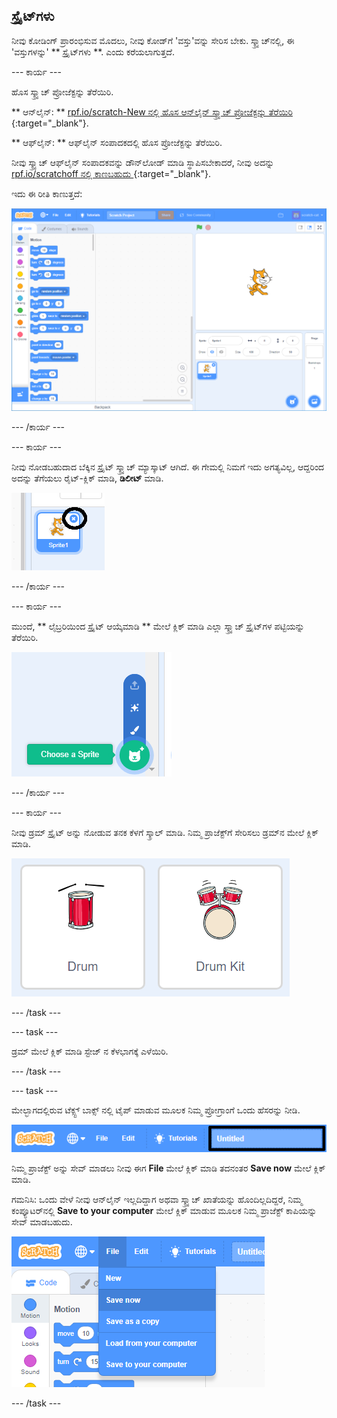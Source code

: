 ## ಸ್ಪ್ರೈಟ್‌ಗಳು

ನೀವು ಕೋಡಿಂಗ್ ಪ್ರಾರಂಭಿಸುವ ಮೊದಲು, ನೀವು ಕೋಡ್‌ಗೆ 'ವಸ್ತು'ವನ್ನು ಸೇರಿಸ ಬೇಕು. ಸ್ಕ್ರ್ಯಾಚ್‌ನಲ್ಲಿ, ಈ 'ವಸ್ತುಗಳನ್ನು' ** ಸ್ಪ್ರೈಟ್‌ಗಳು **. ಎಂದು ಕರೆಯಲಾಗುತ್ತದೆ.

\--- ಕಾರ್ಯ \---

ಹೊಸ ಸ್ಕ್ರ್ಯಾಚ್ ಪ್ರೋಜೆಕ್ಟನ್ನು ತೆರೆಯಿರಿ.

** ಆನ್‌ಲೈನ್: ** [ rpf.io/scratch-New ನಲ್ಲಿ ಹೊಸ ಆನ್‌ಲೈನ್ ಸ್ಕ್ರ್ಯಾಚ್ ಪ್ರೋಜೆಕ್ಟನ್ನು ತೆರೆಯಿರಿ ](http://rpf.io/scratch-new) {:target="_blank"}.

** ಆಫ್‌ಲೈನ್: ** ಆಫ್‌ಲೈನ್ ಸಂಪಾದಕದಲ್ಲಿ ಹೊಸ ಪ್ರೋಜೆಕ್ಟನ್ನು ತೆರೆಯಿರಿ.

ನೀವು ಸ್ಕ್ರ್ಯಾಚ್ ಆಫ್‌ಲೈನ್ ಸಂಪಾದಕವನ್ನು ಡೌನ್‌ಲೋಡ್ ಮಾಡಿ ಸ್ಥಾಪಿಸಬೇಕಾದರೆ, ನೀವು ಅದನ್ನು [ rpf.io/scratchoff ನಲ್ಲಿ ಕಾಣಬಹುದು ](http://rpf.io/scratchoff) {:target="_blank"}.

ಇದು ಈ ರೀತಿ ಕಾಣುತ್ತದೆ:

![screenshot](images/band-scratch.png)

\--- /ಕಾರ್ಯ \---

\--- ಕಾರ್ಯ \---

ನೀವು ನೋಡಬಹುದಾದ ಬೆಕ್ಕಿನ ಸ್ಪ್ರೈಟ್ ಸ್ಕ್ರ್ಯಾಚ್ ಮ್ಯಾಸ್ಕಾಟ್ ಆಗಿದೆ. ಈ ಗೇಮಲ್ಲಿ ನಿಮಗೆ ಇದು ಅಗತ್ಯವಿಲ್ಲ, ಆದ್ದರಿಂದ ಅದನ್ನು ತೆಗೆಯಲು ರೈಟ್-ಕ್ಲಿಕ್ ಮಾಡಿ, **ಡಿಲೀಟ್** ಮಾಡಿ.

![screenshot](images/band-delete-annotated.png)

\--- /ಕಾರ್ಯ \---

\--- ಕಾರ್ಯ \---

ಮುಂದೆ, ** ಲೈಬ್ರರಿಯಿಂದ ಸ್ಪ್ರೈಟ್ ಆಯ್ಕೆಮಾಡಿ ** ಮೇಲೆ ಕ್ಲಿಕ್ ಮಾಡಿ ಎಲ್ಲಾ ಸ್ಕ್ರ್ಯಾಚ್ ಸ್ಪ್ರೈಟ್‌ಗಳ ಪಟ್ಟಿಯನ್ನು ತೆರೆಯಿರಿ.

![screenshot](images/band-sprite-library.png)

\--- /ಕಾರ್ಯ \---

\--- ಕಾರ್ಯ \---

ನೀವು ಡ್ರಮ್ ಸ್ಪ್ರೈಟ್ ಅನ್ನು ನೋಡುವ ತನಕ ಕೆಳಗೆ ಸ್ಕ್ರಾಲ್ ಮಾಡಿ. ನಿಮ್ಮ ಪ್ರಾಜೆಕ್ಟ್‌ಗೆ ಸೇರಿಸಲು ಡ್ರಮ್‌ನ ಮೇಲೆ ಕ್ಲಿಕ್ ಮಾಡಿ.

![screenshot](images/band-sprite-drum.png)

\--- /task \---

\--- task \---

ಡ್ರಮ್ ಮೇಲೆ ಕ್ಲಿಕ್ ಮಾಡಿ ಸ್ಟೇಜ್ ನ ಕೆಳಭಾಗಕ್ಕೆ ಎಳೆಯಿರಿ.

\--- /task \---

\--- task \---

ಮೇಲ್ಭಾಗದಲ್ಲಿರುವ ಟೆಕ್ಸ್ಟ್ ಬಾಕ್ಸ್ ನಲ್ಲಿ ಟೈಪ್ ಮಾಡುವ ಮೂಲಕ ನಿಮ್ಮ ಪ್ರೋಗ್ರಾಂಗೆ ಒಂದು ಹೆಸರನ್ನು ನೀಡಿ.

![name](images/band-name-annotated.png)

ನಿಮ್ಮ ಪ್ರಾಜೆಕ್ಟ್ ಅನ್ನು ಸೇವ್ ಮಾಡಲು ನೀವು ಈಗ **File** ಮೇಲೆ ಕ್ಲಿಕ್ ಮಾಡಿ ತದನಂತರ **Save now** ಮೇಲೆ ಕ್ಲಿಕ್ ಮಾಡಿ.

ಗಮನಿಸಿ: ಒಂದು ವೇಳೆ ನೀವು ಆನ್‌ಲೈನ್‌ ಇಲ್ಲದಿದ್ದಾಗ ಅಥವಾ ಸ್ಕ್ರ್ಯಾಚ್ ಖಾತೆಯನ್ನು ಹೊಂದಿಲ್ಲದಿದ್ದರೆ, ನಿಮ್ಮ ಕಂಪ್ಯೂಟರ್‌ನಲ್ಲಿ **Save to your computer** ಮೇಲೆ ಕ್ಲಿಕ್ ಮಾಡುವ ಮೂಲಕ ನಿಮ್ಮ ಪ್ರಾಜೆಕ್ಟ್ ಕಾಪಿಯನ್ನು ಸೇವ್ ಮಾಡಬಹುದು.

![screenshot](images/band-save.png)

\--- /task \---